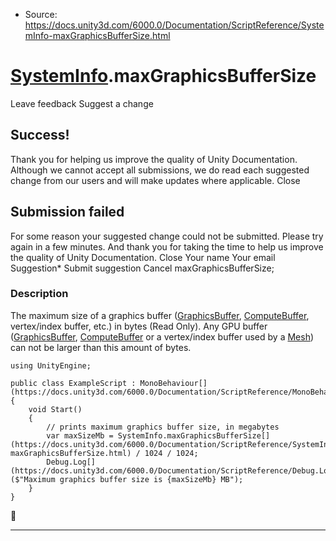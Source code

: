 * Source: https://docs.unity3d.com/6000.0/Documentation/ScriptReference/SystemInfo-maxGraphicsBufferSize.html

#  [SystemInfo](https://docs.unity3d.com/6000.0/Documentation/ScriptReference/SystemInfo.html).maxGraphicsBufferSize
Leave feedback
Suggest a change
## Success!
Thank you for helping us improve the quality of Unity Documentation. Although we cannot accept all submissions, we do read each suggested change from our users and will make updates where applicable.
Close
## Submission failed
For some reason your suggested change could not be submitted. Please <a>try again</a> in a few minutes. And thank you for taking the time to help us improve the quality of Unity Documentation.
Close
Your name Your email Suggestion* Submit suggestion
Cancel
maxGraphicsBufferSize; 
### Description
The maximum size of a graphics buffer ([GraphicsBuffer](https://docs.unity3d.com/6000.0/Documentation/ScriptReference/GraphicsBuffer.html), [ComputeBuffer](https://docs.unity3d.com/6000.0/Documentation/ScriptReference/ComputeBuffer.html), vertex/index buffer, etc.) in bytes (Read Only).
Any GPU buffer ([GraphicsBuffer](https://docs.unity3d.com/6000.0/Documentation/ScriptReference/GraphicsBuffer.html), [ComputeBuffer](https://docs.unity3d.com/6000.0/Documentation/ScriptReference/ComputeBuffer.html) or a vertex/index buffer used by a [Mesh](https://docs.unity3d.com/6000.0/Documentation/ScriptReference/Mesh.html)) can not be larger than this amount of bytes.
```
using UnityEngine;  
  
public class ExampleScript : MonoBehaviour[](https://docs.unity3d.com/6000.0/Documentation/ScriptReference/MonoBehaviour.html)
{
    void Start()
    {
        // prints maximum graphics buffer size, in megabytes
        var maxSizeMb = SystemInfo.maxGraphicsBufferSize[](https://docs.unity3d.com/6000.0/Documentation/ScriptReference/SystemInfo-maxGraphicsBufferSize.html) / 1024 / 1024;
        Debug.Log[](https://docs.unity3d.com/6000.0/Documentation/ScriptReference/Debug.Log.html)($"Maximum graphics buffer size is {maxSizeMb} MB");
    }
}

```

* * *

